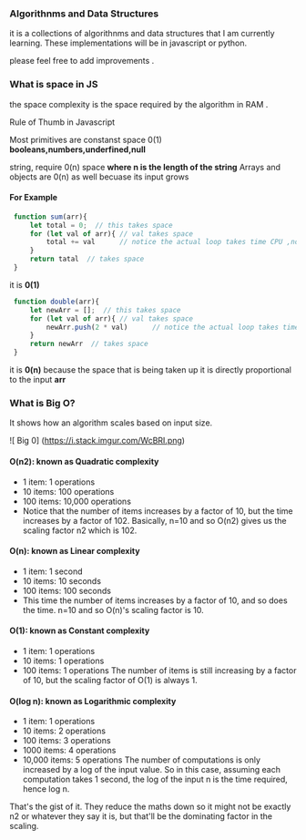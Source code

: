 ### Algorithnms and Data Structures 
it is a collections of algorithnms and data structures that I am currently learning.
These implementations will be in javascript or python.

please feel free to add improvements .

### What is space in JS
 
 the space complexity is the space required by the algorithm in RAM .

 Rule of Thumb in Javascript 

Most primitives are constanst space 0(1) **booleans,numbers,underfined,null**

string, require 0(n) space **where n is the length of the string**
Arrays and objects are 0(n) as well becuase its input grows


#### For Example
 ```javascript
  function sum(arr){
      let total = 0;  // this takes space
      for (let val of arr){ // val takes space
          total += val      // notice the actual loop takes time CPU ,not time
      }
      return tatal  // takes space
  }
```
it is **0(1)**  

 ```javascript
  function double(arr){
      let newArr = [];  // this takes space
      for (let val of arr){ // val takes space
          newArr.push(2 * val)      // notice the actual loop takes time CPU ,not time
      }
      return newArr  // takes space
  }
```
it is **0(n)** because the space that is being taken up it is directly proportional to the input **arr**

### What is Big O?
It shows how an algorithm scales based on input size.


![  Big 0]
(https://i.stack.imgur.com/WcBRI.png)

#### O(n2): known as Quadratic complexity

* 1 item: 1 operations
* 10 items: 100 operations
* 100 items: 10,000 operations
* Notice that the number of items increases by a factor of 10, but the time increases by a factor of 102. Basically, n=10 and so O(n2) gives us the scaling factor n2 which is 102.

#### O(n): known as Linear complexity

* 1 item: 1 second
* 10 items: 10 seconds
* 100 items: 100 seconds
* This time the number of items increases by a factor of 10, and so does the time. n=10 and so O(n)'s scaling factor is 10.

#### O(1): known as Constant complexity

* 1 item: 1 operations
* 10 items: 1 operations
* 100 items: 1 operations
The number of items is still increasing by a factor of 10, but the scaling factor of O(1) is always 1.

#### O(log n): known as Logarithmic complexity

* 1 item: 1 operations
* 10 items: 2 operations
* 100 items: 3 operations
* 1000 items: 4 operations
* 10,000 items: 5 operations
The number of computations is only increased by a log of the input value. So in this case, assuming each computation takes 1 second, the log of the input n is the time required, hence log n.

That's the gist of it. They reduce the maths down so it might not be exactly n2 or whatever they say it is, but that'll be the dominating factor in the scaling.